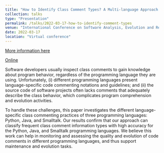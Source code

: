 ```yaml
---
title: "How to Identify Class Comment Types? A Multi-language Approach for Class Comment Classification"
collection: talks
type: "Presentation"
permalink: /talks/2022-03-17-how-to-identify-comment-types 
venue: "International Conference on Software Analysis, Evolution and Reengineering (SANER), 2022"
date: 2022-03-17
location: "Virtual conference"
---
```


[More information here](https://poojaruhal.github.io/files/Slides-how-to-identify-class-comments.pdf)

[Online](https://www.slideshare.net/PoojaRuhal/how-to-identify-class-comment-types-a-multilanguage-approach-for-class-comment-classification-251369979)


Software developers usually inspect class comments to gain knowledge about program behavior, regardless of the programming language they are using.
Unfortunately,
(i) different programming languages present language-specific code commenting notations and guidelines; and
(ii) the source code of software projects often lacks comments that adequately describe the class behavior, which complicates program comprehension and evolution activities.

To handle these challenges, this paper investigates the different language-specific class commenting practices of three programming languages: Python, Java, and Smalltalk.
Our results confirm that our approach can classify frequent class comment information types with high accuracy for the Python, Java, and Smalltalk programming languages.
We believe this work can help in monitoring and assessing the quality and evolution of code comments in different programming languages, and thus support maintenance and evolution tasks.